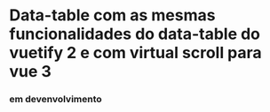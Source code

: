# Data-table com as mesmas funcionalidades do data-table do vuetify 2 e com virtual scroll para vue 3

### em devenvolvimento
